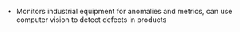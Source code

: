 - Monitors industrial equipment for anomalies and metrics, can use computer vision to detect defects in products
